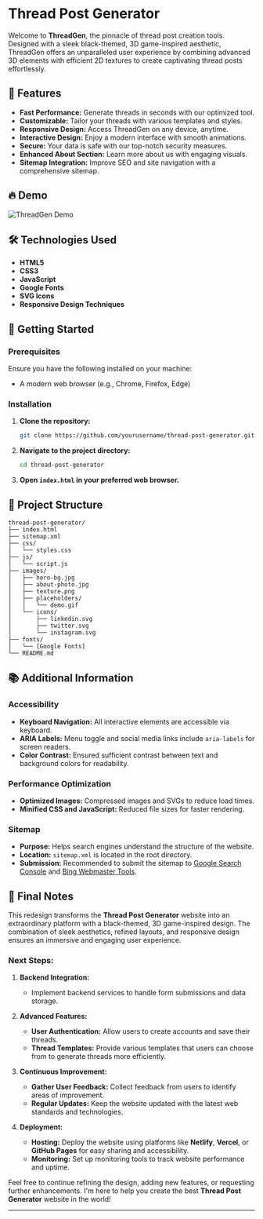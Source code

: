 # Thread Post Generator

Welcome to **ThreadGen**, the pinnacle of thread post creation tools. Designed with a sleek black-themed, 3D game-inspired aesthetic, ThreadGen offers an unparalleled user experience by combining advanced 3D elements with efficient 2D textures to create captivating thread posts effortlessly.

## 🌟 Features

- **Fast Performance:** Generate threads in seconds with our optimized tool.
- **Customizable:** Tailor your threads with various templates and styles.
- **Responsive Design:** Access ThreadGen on any device, anytime.
- **Interactive Design:** Enjoy a modern interface with smooth animations.
- **Secure:** Your data is safe with our top-notch security measures.
- **Enhanced About Section:** Learn more about us with engaging visuals.
- **Sitemap Integration:** Improve SEO and site navigation with a comprehensive sitemap.

## 🔥 Demo

![ThreadGen Demo](images/placeholders/demo.gif) <!-- Replace with actual demo image or gif -->

## 🛠️ Technologies Used

- **HTML5**
- **CSS3**
- **JavaScript**
- **Google Fonts**
- **SVG Icons**
- **Responsive Design Techniques**

## 🚀 Getting Started

### Prerequisites

Ensure you have the following installed on your machine:

- A modern web browser (e.g., Chrome, Firefox, Edge)

### Installation

1. **Clone the repository:**

    ```bash
    git clone https://github.com/yourusername/thread-post-generator.git
    ```

2. **Navigate to the project directory:**

    ```bash
    cd thread-post-generator
    ```

3. **Open `index.html` in your preferred web browser.**

## 📂 Project Structure

```
thread-post-generator/
├── index.html
├── sitemap.xml
├── css/
│   └── styles.css
├── js/
│   └── script.js
├── images/
│   ├── hero-bg.jpg
│   ├── about-photo.jpg
│   ├── texture.png
│   ├── placeholders/
│   │   └── demo.gif
│   └── icons/
│       ├── linkedin.svg
│       ├── twitter.svg
│       └── instagram.svg
├── fonts/
│   └── [Google Fonts]
└── README.md
```

## 📚 Additional Information

### Accessibility

- **Keyboard Navigation:** All interactive elements are accessible via keyboard.
- **ARIA Labels:** Menu toggle and social media links include `aria-labels` for screen readers.
- **Color Contrast:** Ensured sufficient contrast between text and background colors for readability.

### Performance Optimization

- **Optimized Images:** Compressed images and SVGs to reduce load times.
- **Minified CSS and JavaScript:** Reduced file sizes for faster rendering.

### Sitemap

- **Purpose:** Helps search engines understand the structure of the website.
- **Location:** `sitemap.xml` is located in the root directory.
- **Submission:** Recommended to submit the sitemap to [Google Search Console](https://search.google.com/search-console/) and [Bing Webmaster Tools](https://www.bing.com/webmasters/).

## 📝 Final Notes

This redesign transforms the **Thread Post Generator** website into an extraordinary platform with a black-themed, 3D game-inspired design. The combination of sleek aesthetics, refined layouts, and responsive design ensures an immersive and engaging user experience.

### Next Steps:

1. **Backend Integration:**
   - Implement backend services to handle form submissions and data storage.

2. **Advanced Features:**
   - **User Authentication:** Allow users to create accounts and save their threads.
   - **Thread Templates:** Provide various templates that users can choose from to generate threads more efficiently.

3. **Continuous Improvement:**
   - **Gather User Feedback:** Collect feedback from users to identify areas of improvement.
   - **Regular Updates:** Keep the website updated with the latest web standards and technologies.

4. **Deployment:**
   - **Hosting:** Deploy the website using platforms like **Netlify**, **Vercel**, or **GitHub Pages** for easy sharing and accessibility.
   - **Monitoring:** Set up monitoring tools to track website performance and uptime.

Feel free to continue refining the design, adding new features, or requesting further enhancements. I'm here to help you create the best **Thread Post Generator** website in the world!

---